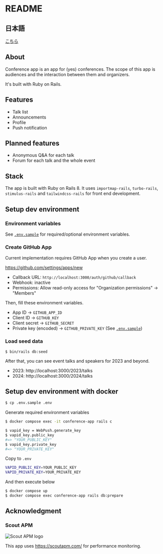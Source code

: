 # README

## 日本語

[こちら](README_ja.md)

## About

Conference app is an app for (yes) conferences. The scope of this app is audiences and the interaction between them and organizers.

It's built with Ruby on Rails.

## Features

* Talk list
* Announcements
* Profile
* Push notification

## Planned features

* Anonymous Q&A for each talk
* Forum for each talk and the whole event

## Stack

The app is built with Ruby on Rails 8. It uses `importmap-rails`, `turbo-rails`, `stimulus-rails` and `tailwindcss-rails` for front end development.

## Setup dev environment
### Environment variables
See [`.env.sample`](.env.sample) for required/optional environment variables.

### Create GitHub App
Current implementation requires GitHub App when you create a user.

<https://github.com/settings/apps/new>

* Callback URL: `http://localhost:3000/auth/github/callback`
* Webhook: inactive
* Permissions: Allow read-only access for "Organization permissions" -> "Members"

Then, fill these environment variables.

* App ID -> `GITHUB_APP_ID`
* Client ID -> `GITHUB_KEY`
* Client secret -> `GITHUB_SECRET`
* Private key (encoded) -> `GITHUB_PRIVATE_KEY` (See [`.env.sample`](.env.sample))

### Load seed data

```shell
$ bin/rails db:seed
```

After that, you can see event talks and speakers for 2023 and beyond.

- 2023: http://localhost:3000/2023/talks
- 2024: http://localhost:3000/2024/talks

## Setup dev environment with docker
```bash
$ cp .env.sample .env
```

Generate required environment variables
```bash
$ docker compose exec -it conference-app rails c

$ vapid_key = WebPush.generate_key
$ vapid_key.public_key
#=> "YOUR_PUBLIC_KEY"
$ vapid_key.private_key
#=> "YOUR_PRIVATE_KEY"
```

Copy to `.env`
```bash
VAPID_PUBLIC_KEY=YOUR_PUBLIC_KEY
VAPID_PRIVATE_KEY=YOUR_PRIVATE_KEY
```

And then execute below
```bash
$ docker compose up
$ docker compose exec conference-app rails db:prepare
```

## Acknowledgment
### Scout APM

![Scout APM logo](https://github.com/kaigionrails/conference-app/assets/4487291/7c300827-25ad-4fde-9f04-54a6419a3b61)

This app uses <https://scoutapm.com/> for performance monitoring.
